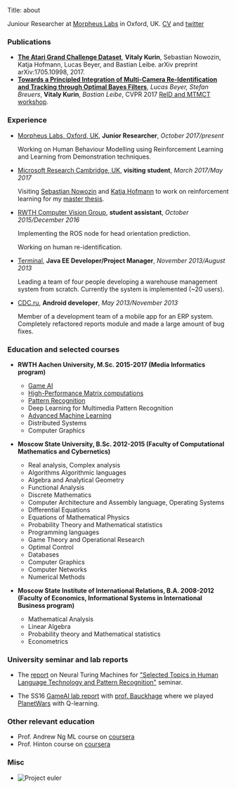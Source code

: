 Title: about

Juniour Researcher at [Morpheus Labs](http://morpheuslabs.co.uk/) in Oxford, UK. [CV](https://www.dropbox.com/s/b7g0nmsw8cjapw1/cv.pdf?dl=0) and [twitter](https://twitter.com/y0b1byte)

### Publications

* **[The Atari Grand Challenge Dataset](https://arxiv.org/abs/1705.10998)**, **Vitaly Kurin**, Sebastian Nowozin, Katja Hofmann, Lucas Beyer, and Bastian Leibe. arXiv preprint arXiv:1705.10998, 2017.
* **[Towards a Principled Integration of Multi-Camera Re-Identification and Tracking through Optimal Bayes Filters](https://arxiv.org/abs/1705.04608)**, *Lucas Beyer, Stefan Breuers*, **Vitaly Kurin**, *Bastian Leibe*, CVPR 2017 [ReID and MTMCT workshop](http://vision.cs.duke.edu/CVPR-2017-REID-MTMCT/).

### Experience

* [Morpheus Labs, Oxford, UK](http://morpheuslabs.co.uk/), **Junior Researcher**, *October 2017/present*

    Working on Human Behaviour Modelling using Reinforcement Learning and Learning from Demonstration techniques.

* [Microsoft Research Cambridge, UK](https://www.microsoft.com/en-us/research/lab/microsoft-research-cambridge/), **visiting student**, *March 2017/May 2017*

    Visiting [Sebastian Nowozin](https://www.microsoft.com/en-us/research/people/senowozi/) and [Katja Hofmann](https://www.microsoft.com/en-us/research/people/kahofman/) to work on reinforcement learning for my [master thesis](http://atarigrandchallenge.com/about).

* [RWTH Computer Vision Group](http://vision.rwth-aachen.de/), **student assistant**, *October 2015/December 2016*

    Implementing the ROS node for head orientation prediction.
    
    Working on human re-identification.

* [Terminal](https://www.terminalwms.ru/), **Java EE Developer/Project Manager**, *November 2013/August 2013*

    Leading a team of four people developing a warehouse management system from scratch. Currently the system is implemented (~20 users).

* [CDC.ru](http://www.cdc.ru/), **Android developer**, *May 2013/November 2013*

    Member of a development team of a mobile app for an ERP system. Completely refactored reports module and made a large 
amount of bug fixes.

### Education and selected courses

* **RWTH Aachen University, M.Sc. 2015-2017 (Media Informatics program)**
    * [Game AI](https://sites.google.com/site/bitgameai/)
    * [High-Performance Matrix computations](http://hpac.rwth-aachen.de/teaching/hpmc-16/)
    * [Pattern Recognition](https://sites.google.com/site/bitpatternrecognition/)
    * Deep Learning for Multimedia Pattern Recognition
    * [Advanced Machine Learning](http://www.vision.rwth-aachen.de/course/2/)
    * Distributed Systems
    * Computer Graphics
  
* **Moscow State University, B.Sc. 2012-2015 (Faculty of Computational Mathematics and Cybernetics)**
    * Real analysis, Complex analysis
    * Algorithms Algorithmic languages
    * Algebra and Analytical Geometry
    * Functional Analysis
    * Discrete Mathematics
    * Computer Architecture and Assembly language, Operating Systems
    * Differential Equations
    * Equations of Mathematical Physics
    * Probability Theory and Mathematical statistics
    * Programming languages
    * Game Theory and Operational Research
    * Optimal Control
    * Databases
    * Computer Graphics
    * Computer Networks
    * Numerical Methods
    
* **Moscow State Institute of International Relations, B.A. 2008-2012 (Faculty of Economics, Informational Systems in International Business program)**
    * Mathematical Analysis
    * Linear Algebra
    * Probability theory and Mathematical statistics
    * Econometrics
    
### University seminar and lab reports

* The [report](https://www.dropbox.com/s/6lktctcutva5vqw/i6_seminar_article.pdf?dl=0) on Neural Turing Machines for ["Selected Topics in Human Language Technology and Pattern Recognition"](http://www-i6.informatik.rwth-aachen.de/web/Teaching/Seminars/SS16/HLT-PR/) seminar.

* The SS16 [GameAI lab report](https://www.dropbox.com/s/zmhpnu2m16b99k5/gameai_lab.pdf?dl=0) with [prof. Bauckhage](https://scholar.google.de/citations?user=f9iP-80AAAAJ&hl=en) where we played [PlanetWars](https://www.youtube.com/edit?o=U&video_id=h9O3D5IDWn0) with Q-learning.

### Other relevant education

* Prof. Andrew Ng ML course on [coursera](https://www.coursera.org/learn/machine-learning/)
* Prof. Hinton course on [coursera](https://www.coursera.org/course/neuralnets)

### Misc
* ![Project euler](https://projecteuler.net/profile/yobibyte.png "proj euler stats")

